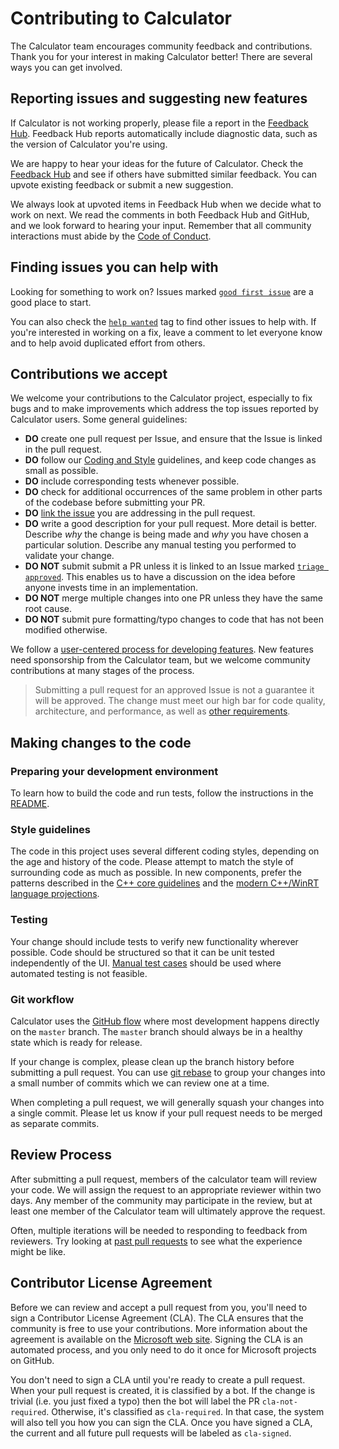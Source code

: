 # Contributing to Calculator
The Calculator team encourages community feedback and contributions. Thank you for your interest in
making Calculator better! There are several ways you can get involved.

## Reporting issues and suggesting new features
If Calculator is not working properly, please file a report in the [Feedback Hub](https://insider.windows.com/en-us/fb/?contextid=130&newFeedback=True).
Feedback Hub reports automatically include diagnostic data, such as the version of Calculator
you're using.

We are happy to hear your ideas for the future of Calculator. Check the
[Feedback Hub](https://insider.windows.com/en-us/fb/?contextid=130) and see if others have
submitted similar feedback. You can upvote existing feedback or submit a new suggestion.

We always look at upvoted items in Feedback Hub when we decide what to work on next. We read the
comments in both Feedback Hub and GitHub, and we look forward to hearing your input. Remember that
all community interactions must abide by the [Code of Conduct](CODE_OF_CONDUCT.md).

## Finding issues you can help with
Looking for something to work on?
Issues marked [``good first issue``](https://github.com/Microsoft/calculator/labels/good%20first%20issue)
are a good place to start.

You can also check the [``help wanted``](https://github.com/Microsoft/calculator/labels/help%20wanted) tag to find other issues to help with. If you're interested in working on a fix, leave a comment to let everyone know and to help avoid duplicated effort from others.

## Contributions we accept
We welcome your contributions to the Calculator project, especially to fix bugs and to make
improvements which address the top issues reported by Calculator users. Some general guidelines:

* **DO** create one pull request per Issue, and ensure that the Issue is linked in the pull request.
* **DO** follow our [Coding and Style](#style-guidelines) guidelines, and keep code changes as small as possible.
* **DO** include corresponding tests whenever possible.
* **DO** check for additional occurrences of the same problem in other parts of the codebase before submitting your PR.
* **DO** [link the issue](https://github.com/blog/957-introducing-issue-mentions) you are addressing in the pull request.
* **DO** write a good description for your pull request. More detail is better. Describe *why* the change is being made and *why* you have chosen a particular solution. Describe any manual testing you performed to validate your change.
* **DO NOT** submit submit a PR unless it is linked to an Issue marked [``triage approved``](https://github.com/Microsoft/calculator/issues?q=is%3Aissue+is%3Aopen+label%3A%22Triage%3A+Approved%22). This enables us to have a discussion on the idea before anyone invests time in an implementation.
* **DO NOT** merge multiple changes into one PR unless they have the same root cause.
* **DO NOT** submit pure formatting/typo changes to code that has not been modified otherwise.

We follow a [user-centered process for developing features](docs/NewFeatureProcess.md). New features
need sponsorship from the Calculator team, but we welcome community contributions at many stages of
the process.

> Submitting a pull request for an approved Issue is not a guarantee it will be approved.
> The change must meet our high bar for code quality, architecture, and performance, as well as
> [other requirements](#docs/NewFeatureProcess.md#technical-review).

## Making changes to the code

### Preparing your development environment
To learn how to build the code and run tests, follow the instructions in the [README](README.md).

### Style guidelines
The code in this project uses several different coding styles, depending on the age and history of
the code. Please attempt to match the style of surrounding code as much as possible. In new
components, prefer the patterns described in the [C++ core guidelines](https://isocpp.github.io/CppCoreGuidelines/CppCoreGuidelines)
and the [modern C++/WinRT language projections](https://docs.microsoft.com/en-us/windows/uwp/cpp-and-winrt-apis/).

### Testing
Your change should include tests to verify new functionality wherever possible. Code should be
structured so that it can be unit tested independently of the UI. [Manual test cases](docs/ManualTests.md)
should be used where automated testing is not feasible.

### Git workflow
Calculator uses the [GitHub flow](https://guides.github.com/introduction/flow/) where most
development happens directly on the `master` branch. The `master` branch should always be in a
healthy state which is ready for release.

If your change is complex, please clean up the branch history before submitting a pull request.
You can use [git rebase](https://docs.microsoft.com/en-us/azure/devops/repos/git/rebase#squash-local-commits)
to group your changes into a small number of commits which we can review one at a time.

When completing a pull request, we will generally squash your changes into a single commit. Please
let us know if your pull request needs to be merged as separate commits.

## Review Process
After submitting a pull request, members of the calculator team will review your code. We will
assign the request to an appropriate reviewer within two days. Any member of the community may
participate in the review, but at least one member of the Calculator team will ultimately approve
the request.

Often, multiple iterations will be needed to responding to feedback from reviewers. Try looking at
[past pull requests](https://github.com/Microsoft/calculator/pulls?q=is%3Apr+is%3Aclosed) to see
what the experience might be like.

## Contributor License Agreement
Before we can review and accept a pull request from you, you'll need to sign a Contributor License
Agreement (CLA). The CLA ensures that the community is free to use your contributions. More
information about the agreement is available on the [Microsoft web site](https://cla.opensource.microsoft.com/).
Signing the CLA is an automated process, and you only need to do it once for Microsoft projects on
GitHub.

You don't need to sign a CLA until you're ready to create a pull request. When your pull request is
created, it is classified by a bot. If the change is trivial (i.e. you just fixed a typo) then the
bot will label the PR `cla-not-required`. Otherwise, it's classified as `cla-required`. In that
case, the system will also tell you how you can sign the CLA. Once you have signed a CLA, the
current and all future pull requests will be labeled as `cla-signed`.
